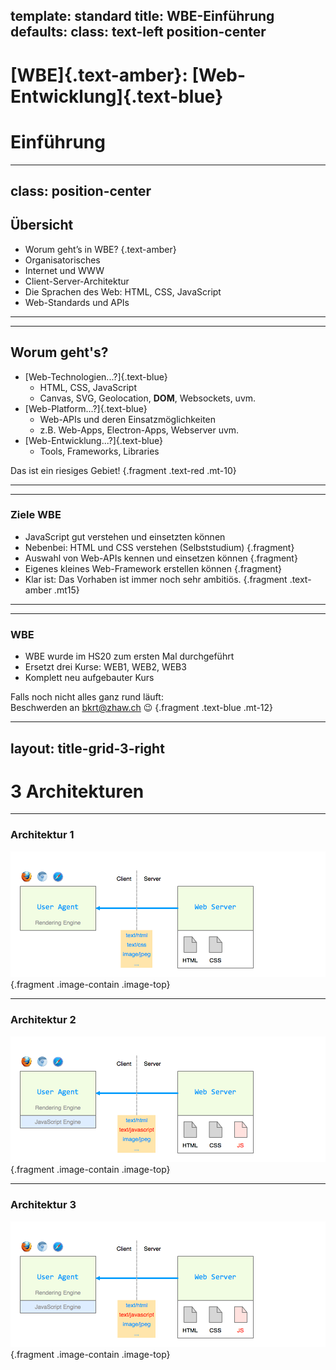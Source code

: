 template: standard
title: WBE-Einführung
defaults:
   class: text-left position-center
---

# [WBE]{.text-amber}: [Web-Entwicklung]{.text-blue}
# Einführung

---
class: position-center
---

## Übersicht

-   Worum geht’s in WBE? {.text-amber}
-   Organisatorisches
-   Internet und WWW
-   Client-Server-Architektur
-   Die Sprachen des Web: HTML, CSS, JavaScript
-   Web-Standards und APIs

---
---

## Worum geht's?

-   [Web-Technologien...?]{.text-blue}
    -   HTML, CSS, JavaScript
    -   Canvas, SVG, Geolocation, **DOM**, Websockets, uvm.
-   [Web-Platform...?]{.text-blue}
    -   Web-APIs und deren Einsatzmöglichkeiten
    -   z.B. Web-Apps, Electron-Apps, Webserver uvm.
-   [Web-Entwicklung...?]{.text-blue}
    -   Tools, Frameworks, Libraries

Das ist ein riesiges Gebiet! {.fragment .text-red .mt-10}

---

---

### Ziele WBE

-   JavaScript gut verstehen und einsetzten können
-   Nebenbei: HTML und CSS verstehen (Selbststudium) {.fragment}
-   Auswahl von Web-APIs kennen und einsetzen können {.fragment}
-   Eigenes kleines Web-Framework erstellen können {.fragment}
-   Klar ist: Das Vorhaben ist immer noch sehr ambitiös. {.fragment .text-amber .mt15}

---

---

### WBE

-   WBE wurde im HS20 zum ersten Mal durchgeführt
-   Ersetzt drei Kurse: WEB1, WEB2, WEB3
-   Komplett neu aufgebauter Kurs

Falls noch nicht alles ganz rund läuft:  
Beschwerden an bkrt@zhaw.ch 😉 {.fragment .text-blue .mt-12}

---
layout: title-grid-3-right
---

# 3 Architekturen
***
### Architektur 1
![Architecture 1](images/architecture1.png) {.fragment .image-contain .image-top}
***
### Architektur 2
![Architecture 2](images/architecture2.png) {.fragment .image-contain .image-top}
***
### Architektur 3
![Architecture 2](images/architecture2.png) {.fragment .image-contain .image-top}

